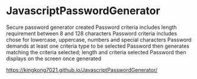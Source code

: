 # JavascriptPasswordGenerator
Secure password generator created
Password criteria includes length requirement between 8 and 128 characters
Password criteria includes chose for lowercase, uppercase, numbers and special characters
Password demands at least one criteria type to be selected
Password then generates matching the criteria selected; length and criteria selected
Password then displays on the screen once generated

https://kingkong7021.github.io/JavascriptPasswordGenerator/ 
